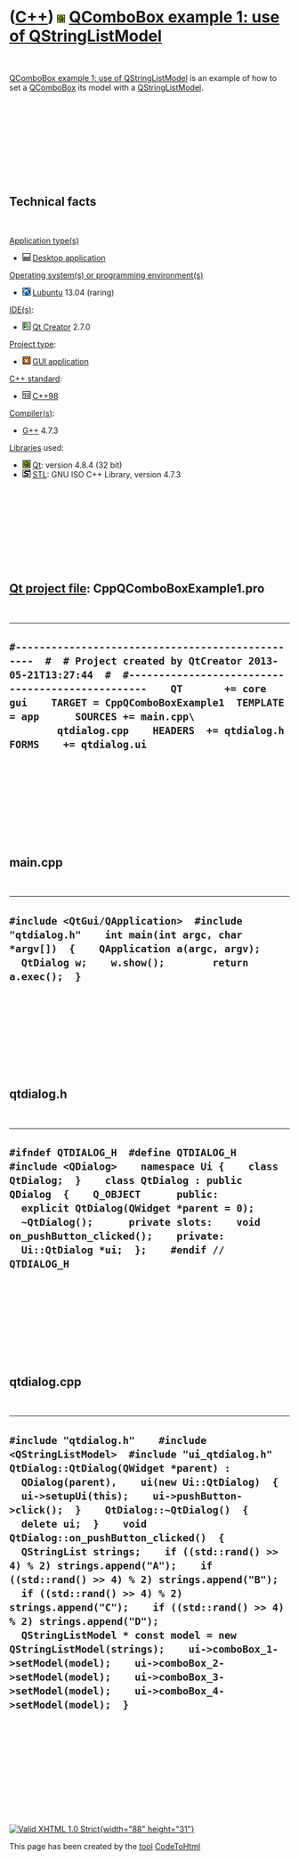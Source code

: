 



 

 

 

 

 

([C++](Cpp.htm)) ![Qt](PicQt.png) [QComboBox example 1: use of QStringListModel](CppQComboBoxExample1.htm)
==========================================================================================================

 

[QComboBox example 1: use of QStringListModel](CppQComboBoxExample1.htm)
is an example of how to set a [QComboBox](CppQComboBox.htm) its model
with a [QStringListModel](CppQStringListModel.htm).

 

 

 

 

 

Technical facts
---------------

 

[Application type(s)](CppApplication.htm)

-   ![Desktop](PicDesktop.png) [Desktop
    application](CppDesktopApplication.htm)

[Operating system(s) or programming environment(s)](CppOs.htm)

-   ![Lubuntu](PicLubuntu.png) [Lubuntu](CppLubuntu.htm) 13.04 (raring)

[IDE(s)](CppIde.htm):

-   ![Qt Creator](PicQtCreator.png) [Qt Creator](CppQtCreator.htm) 2.7.0

[Project type](CppQtProjectType.htm):

-   ![GUI](PicGui.png) [GUI application](CppGuiApplication.htm)

[C++ standard](CppStandard.htm):

-   ![C++98](PicCpp98.png) [C++98](Cpp98.htm)

[Compiler(s)](CppCompiler.htm):

-   [G++](CppGpp.htm) 4.7.3

[Libraries](CppLibrary.htm) used:

-   ![Qt](PicQt.png) [Qt](CppQt.htm): version 4.8.4 (32 bit)
-   ![STL](PicStl.png) [STL](CppStl.htm): GNU ISO C++ Library, version
    4.7.3

 

 

 

 

 

[Qt project file](CppQtProjectFile.htm): CppQComboBoxExample1.pro
-----------------------------------------------------------------

 

  ----------------------------------------------------------------------------------------------------------------------------------------------------------------------------------------------------------------------------------------------------------------------------------------------------------------------------------------------------
  ` #-------------------------------------------------  #  # Project created by QtCreator 2013-05-21T13:27:44  #  #-------------------------------------------------    QT       += core gui    TARGET = CppQComboBoxExample1  TEMPLATE = app      SOURCES += main.cpp\          qtdialog.cpp    HEADERS  += qtdialog.h    FORMS    += qtdialog.ui `
  ----------------------------------------------------------------------------------------------------------------------------------------------------------------------------------------------------------------------------------------------------------------------------------------------------------------------------------------------------

 

 

 

 

 

main.cpp
--------

 

  ---------------------------------------------------------------------------------------------------------------------------------------------------------------------------------------
  ` #include <QtGui/QApplication>  #include "qtdialog.h"    int main(int argc, char *argv[])  {    QApplication a(argc, argv);    QtDialog w;    w.show();        return a.exec();  } `
  ---------------------------------------------------------------------------------------------------------------------------------------------------------------------------------------

 

 

 

 

 

qtdialog.h
----------

 

  ------------------------------------------------------------------------------------------------------------------------------------------------------------------------------------------------------------------------------------------------------------------------------------------------------------------------------------------------------
  ` #ifndef QTDIALOG_H  #define QTDIALOG_H    #include <QDialog>    namespace Ui {    class QtDialog;  }    class QtDialog : public QDialog  {    Q_OBJECT      public:    explicit QtDialog(QWidget *parent = 0);    ~QtDialog();      private slots:    void on_pushButton_clicked();    private:    Ui::QtDialog *ui;  };    #endif // QTDIALOG_H `
  ------------------------------------------------------------------------------------------------------------------------------------------------------------------------------------------------------------------------------------------------------------------------------------------------------------------------------------------------------

 

 

 

 

 

qtdialog.cpp
------------

 

  -------------------------------------------------------------------------------------------------------------------------------------------------------------------------------------------------------------------------------------------------------------------------------------------------------------------------------------------------------------------------------------------------------------------------------------------------------------------------------------------------------------------------------------------------------------------------------------------------------------------------------------------------------------------------------------------------------------------------------------------------------------------------------------------
  ` #include "qtdialog.h"    #include <QStringListModel>  #include "ui_qtdialog.h"    QtDialog::QtDialog(QWidget *parent) :    QDialog(parent),    ui(new Ui::QtDialog)  {    ui->setupUi(this);    ui->pushButton->click();  }    QtDialog::~QtDialog()  {    delete ui;  }    void QtDialog::on_pushButton_clicked()  {    QStringList strings;    if ((std::rand() >> 4) % 2) strings.append("A");    if ((std::rand() >> 4) % 2) strings.append("B");    if ((std::rand() >> 4) % 2) strings.append("C");    if ((std::rand() >> 4) % 2) strings.append("D");      QStringListModel * const model = new QStringListModel(strings);    ui->comboBox_1->setModel(model);    ui->comboBox_2->setModel(model);    ui->comboBox_3->setModel(model);    ui->comboBox_4->setModel(model);  } `
  -------------------------------------------------------------------------------------------------------------------------------------------------------------------------------------------------------------------------------------------------------------------------------------------------------------------------------------------------------------------------------------------------------------------------------------------------------------------------------------------------------------------------------------------------------------------------------------------------------------------------------------------------------------------------------------------------------------------------------------------------------------------------------------------

 

 

 

 

 





 

[![Valid XHTML 1.0 Strict](valid-xhtml10.png){width="88"
height="31"}](http://validator.w3.org/check?uri=referer)

This page has been created by the [tool](Tools.htm)
[CodeToHtml](ToolCodeToHtml.htm)
